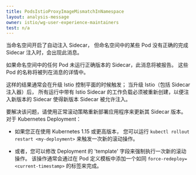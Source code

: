 ```yaml
---
title: PodsIstioProxyImageMismatchInNamespace
layout: analysis-message
owner: istio/wg-user-experience-maintainers
test: n/a
---
```


当命名空间开启了自动注入 Sidecar，
但命名空间中的某些 Pod 没有正确的完成 Sidecar 注入时，会出现此消息。

如果命名空间中的任何 Pod 未运行正确版本的 Sidecar，此消息将被报告。
这些 Pod 的名称将被列在消息的详情中。

这样的结果通常会在升级 Istio 控制平面的时候触发；
当升级 Istio（包括 Sidecar 注入器）后，
所有运行中带有 Istio Sidecar 的工作负载必须被重新创建，以便注入新版本的 Sidecar
使得新版本 Sidecar 被允许注入。

要解决该问题，请使用正常滚动策略重新部署应用程序来更新其 Sidecar 版本。
对于 Kubernetes Deployment：

* 如果您正在使用 Kubernetes 1.15 或更高版本，
您可以运行 `kubectl rollout restart <my-deployment>` 来触发一次新的滚动操作。

* 或者，您可以修改 Deployment 的 'template' 字段来强制执行一次新的滚动操作。
该操作通常会通过在 Pod 定义模板中添加一个如同 `force-redeploy=<current-timestamp>` 的标签来完成。
